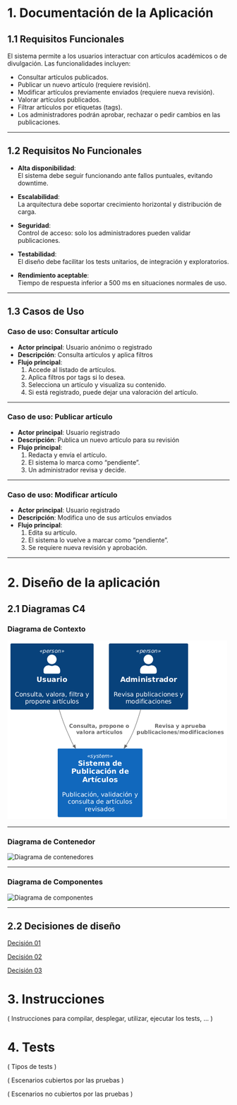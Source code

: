 #  1. Documentación de la Aplicación

## 1.1 Requisitos Funcionales

El sistema permite a los usuarios interactuar con artículos académicos o de divulgación. Las funcionalidades incluyen:

-  Consultar artículos publicados.
-  Publicar un nuevo artículo (requiere revisión).
-  Modificar artículos previamente enviados (requiere nueva revisión).
-  Valorar artículos publicados.
-  Filtrar artículos por etiquetas (tags).
-  Los administradores podrán aprobar, rechazar o pedir cambios en las publicaciones.

---

## 1.2 Requisitos No Funcionales

- **Alta disponibilidad**:  
  El sistema debe seguir funcionando ante fallos puntuales, evitando downtime.

- **Escalabilidad**:  
  La arquitectura debe soportar crecimiento horizontal y distribución de carga.

- **Seguridad**:  
  Control de acceso: solo los administradores pueden validar publicaciones.

- **Testabilidad**:  
  El diseño debe facilitar los tests unitarios, de integración y exploratorios.

- **Rendimiento aceptable**:  
  Tiempo de respuesta inferior a 500 ms en situaciones normales de uso.


---

## 1.3 Casos de Uso

### Caso de uso: Consultar artículo
- **Actor principal**: Usuario anónimo o registrado
- **Descripción**: Consulta artículos y aplica filtros
- **Flujo principal**:
  1. Accede al listado de artículos.
  2. Aplica filtros por tags si lo desea.
  3. Selecciona un artículo y visualiza su contenido.
  4. Si está registrado, puede dejar una valoración del artículo.

---

### Caso de uso: Publicar artículo
- **Actor principal**: Usuario registrado
- **Descripción**: Publica un nuevo artículo para su revisión
- **Flujo principal**:
  1. Redacta y envía el artículo.
  2. El sistema lo marca como “pendiente”.
  3. Un administrador revisa y decide.

---

### Caso de uso: Modificar artículo
- **Actor principal**: Usuario registrado
- **Descripción**: Modifica uno de sus artículos enviados
- **Flujo principal**:
  1. Edita su artículo.
  2. El sistema lo vuelve a marcar como “pendiente”.
  3. Se requiere nueva revisión y aprobación.

---

# 2. Diseño de la aplicación

## 2.1 Diagramas C4

### Diagrama de Contexto
![Diagrama de contexto](Contexto.png)

---

### Diagrama de Contenedor
![Diagrama de contenedores](Contenedor.png)

---

### Diagrama de Componentes
![Diagrama de componentes](Componentes.png)

---

## 2.2 Decisiones de diseño

[Decisión 01](Decisiones/ADR-01.md)

[Decisión 02](Decisiones/ADR-02.md)

[Decisión 03](Decisiones/ADR-03.md)


# 3. Instrucciones

( Instrucciones para compilar, desplegar, utilizar, ejecutar los tests, ... )

# 4. Tests

( Tipos de tests )

( Escenarios cubiertos por las pruebas )

( Escenarios no cubiertos por las pruebas )
